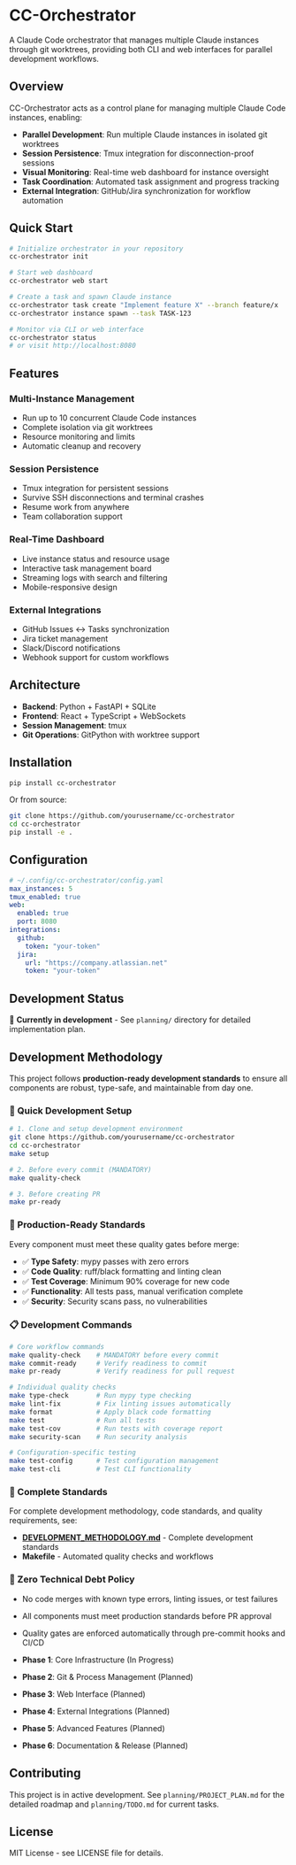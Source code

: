 # CC-Orchestrator

A Claude Code orchestrator that manages multiple Claude instances through git worktrees, providing both CLI and web interfaces for parallel development workflows.

## Overview

CC-Orchestrator acts as a control plane for managing multiple Claude Code instances, enabling:

- **Parallel Development**: Run multiple Claude instances in isolated git worktrees
- **Session Persistence**: Tmux integration for disconnection-proof sessions
- **Visual Monitoring**: Real-time web dashboard for instance oversight
- **Task Coordination**: Automated task assignment and progress tracking
- **External Integration**: GitHub/Jira synchronization for workflow automation

## Quick Start

```bash
# Initialize orchestrator in your repository
cc-orchestrator init

# Start web dashboard
cc-orchestrator web start

# Create a task and spawn Claude instance
cc-orchestrator task create "Implement feature X" --branch feature/x
cc-orchestrator instance spawn --task TASK-123

# Monitor via CLI or web interface
cc-orchestrator status
# or visit http://localhost:8080
```

## Features

### Multi-Instance Management
- Run up to 10 concurrent Claude Code instances
- Complete isolation via git worktrees
- Resource monitoring and limits
- Automatic cleanup and recovery

### Session Persistence
- Tmux integration for persistent sessions
- Survive SSH disconnections and terminal crashes
- Resume work from anywhere
- Team collaboration support

### Real-Time Dashboard
- Live instance status and resource usage
- Interactive task management board
- Streaming logs with search and filtering
- Mobile-responsive design

### External Integrations
- GitHub Issues ↔ Tasks synchronization
- Jira ticket management
- Slack/Discord notifications
- Webhook support for custom workflows

## Architecture

- **Backend**: Python + FastAPI + SQLite
- **Frontend**: React + TypeScript + WebSockets
- **Session Management**: tmux
- **Git Operations**: GitPython with worktree support

## Installation

```bash
pip install cc-orchestrator
```

Or from source:
```bash
git clone https://github.com/yourusername/cc-orchestrator
cd cc-orchestrator
pip install -e .
```

## Configuration

```yaml
# ~/.config/cc-orchestrator/config.yaml
max_instances: 5
tmux_enabled: true
web:
  enabled: true
  port: 8080
integrations:
  github:
    token: "your-token"
  jira:
    url: "https://company.atlassian.net"
    token: "your-token"
```

## Development Status

🚧 **Currently in development** - See `planning/` directory for detailed implementation plan.

## Development Methodology

This project follows **production-ready development standards** to ensure all components are robust, type-safe, and maintainable from day one.

### 🚀 Quick Development Setup

```bash
# 1. Clone and setup development environment
git clone https://github.com/yourusername/cc-orchestrator
cd cc-orchestrator
make setup

# 2. Before every commit (MANDATORY)
make quality-check

# 3. Before creating PR
make pr-ready
```

### 🎯 Production-Ready Standards

Every component must meet these quality gates before merge:

- ✅ **Type Safety**: mypy passes with zero errors
- ✅ **Code Quality**: ruff/black formatting and linting clean
- ✅ **Test Coverage**: Minimum 90% coverage for new code
- ✅ **Functionality**: All tests pass, manual verification complete
- ✅ **Security**: Security scans pass, no vulnerabilities

### 📋 Development Commands

```bash
# Core workflow commands
make quality-check    # MANDATORY before every commit
make commit-ready     # Verify readiness to commit
make pr-ready         # Verify readiness for pull request

# Individual quality checks
make type-check       # Run mypy type checking
make lint-fix         # Fix linting issues automatically
make format           # Apply black code formatting
make test             # Run all tests
make test-cov         # Run tests with coverage report
make security-scan    # Run security analysis

# Configuration-specific testing
make test-config      # Test configuration management
make test-cli         # Test CLI functionality
```

### 📖 Complete Standards

For complete development methodology, code standards, and quality requirements, see:
- **[DEVELOPMENT_METHODOLOGY.md](./DEVELOPMENT_METHODOLOGY.md)** - Complete development standards
- **Makefile** - Automated quality checks and workflows

### 🔄 Zero Technical Debt Policy

- No code merges with known type errors, linting issues, or test failures
- All components must meet production standards before PR approval
- Quality gates are enforced automatically through pre-commit hooks and CI/CD

- **Phase 1**: Core Infrastructure (In Progress)
- **Phase 2**: Git & Process Management (Planned)
- **Phase 3**: Web Interface (Planned)
- **Phase 4**: External Integrations (Planned)
- **Phase 5**: Advanced Features (Planned)
- **Phase 6**: Documentation & Release (Planned)

## Contributing

This project is in active development. See `planning/PROJECT_PLAN.md` for the detailed roadmap and `planning/TODO.md` for current tasks.

## License

MIT License - see LICENSE file for details.
